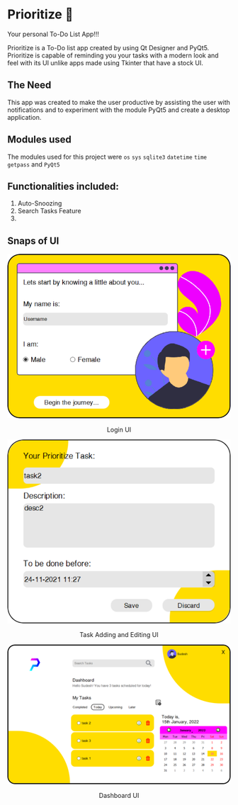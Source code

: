 # Prioritize 📝
Your personal To-Do List App!!!

Prioritize is a To-Do list app created by using Qt Designer and PyQt5. Prioritize is capable of reminding you your tasks with a modern look and feel with its UI unlike apps made using Tkinter that have a stock UI.

## The Need 
This app was created to make the user productive by assisting the user with notifications and to experiment with the module PyQt5 and create a desktop application. 

## Modules used 
The modules used for this project were `os` `sys` `sqlite3` `datetime` `time` `getpass` and `PyQt5`

## Functionalities included:
1. Auto-Snoozing
2. Search Tasks Feature
3. 

## Snaps of UI
<p align=center>
  <img src="Resources/login.svg">
  <p align=center>Login UI</p>
</p>

<p align=center>
  <img src="Resources/task.svg">
  <p align=center>Task Adding and Editing UI</p>
</p>

<p align=center>
  <img src="Resources/dash.svg">
  <p align=center>Dashboard UI</p>
</p>

